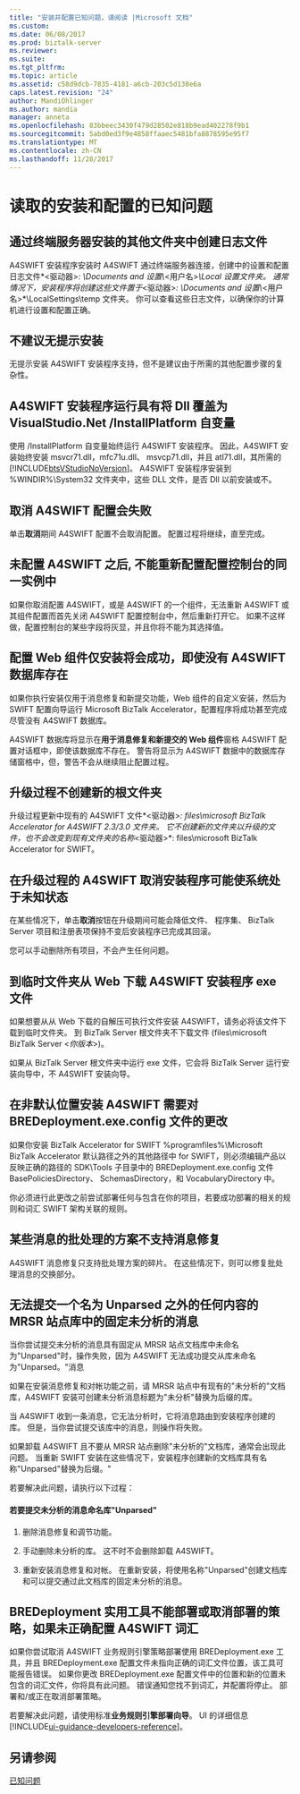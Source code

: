 ```yaml
---
title: "安装并配置已知问题，请阅读 |Microsoft 文档"
ms.custom: 
ms.date: 06/08/2017
ms.prod: biztalk-server
ms.reviewer: 
ms.suite: 
ms.tgt_pltfrm: 
ms.topic: article
ms.assetid: c58d9dcb-7835-4181-a6cb-203c5d138e6a
caps.latest.revision: "24"
author: MandiOhlinger
ms.author: mandia
manager: anneta
ms.openlocfilehash: 83bbeec3430f479d28502e818b9ead402278f9b1
ms.sourcegitcommit: 5abd0ed3f9e4858ffaaec5481bfa8878595e95f7
ms.translationtype: MT
ms.contentlocale: zh-CN
ms.lasthandoff: 11/28/2017
---
```

# <a name="read-the-installation-and-configuration-known-issues"></a>读取的安装和配置的已知问题
  
## <a name="installing-over-terminal-server-creates-log-files-in-a-different-folder"></a>通过终端服务器安装的其他文件夹中创建日志文件  
 A4SWIFT 安装程序安装时 A4SWIFT 通过终端服务器连接，创建中的设置和配置日志文件*\<驱动器\>*: \Documents and 设置\\*\<用户名\>*\Local 设置文件夹。 通常情况下，安装程序将创建这些文件置于*\<驱动器\>*: \Documents and 设置\\*\<用户名\>*\LocalSettings\temp 文件夹。 你可以查看这些日志文件，以确保你的计算机进行设置和配置正确。  
  
## <a name="silent-installation-is-not-recommended"></a>不建议无提示安装  
 无提示安装 A4SWIFT 安装程序支持，但不是建议由于所需的其他配置步骤的复杂性。  
  
## <a name="a4swift-setup-runs-with-the-installplatform-argument-that-overwrites-dlls-for-visualstudionet"></a>A4SWIFT 安装程序运行具有将 Dll 覆盖为 VisualStudio.Net /InstallPlatform 自变量  
 使用 /InstallPlatform 自变量始终运行 A4SWIFT 安装程序。 因此，A4SWIFT 安装始终安装 msvcr71.dll，mfc71u.dll、 msvcp71.dll，并且 atl71.dll，其所需的[!INCLUDE[btsVStudioNoVersion](../../includes/btsvstudionoversion-md.md)]。 A4SWIFT 安装程序安装到 %WINDIR%\System32 文件夹中，这些 DLL 文件，是否 Dll 以前安装或不。  
  
## <a name="canceling-a4swift-configuration-will-fail"></a>取消 A4SWIFT 配置会失败  
 单击**取消**期间 A4SWIFT 配置不会取消配置。 配置过程将继续，直至完成。  
  
## <a name="after-unconfiguring-a4swift-you-cannot-reconfigure-in-the-same-instance-of-the-configuration-console"></a>未配置 A4SWIFT 之后, 不能重新配置配置控制台的同一实例中  
 如果你取消配置 A4SWIFT，或是 A4SWIFT 的一个组件，无法重新 A4SWIFT 或其组件配置而首先关闭 A4SWIFT 配置控制台中，然后重新打开它。 如果不这样做，配置控制台的某些字段将灰显，并且你将不能为其选择值。  
  
## <a name="configuration-of-a-web-components-only-installation-will-succeed-even-if-no-a4swift-database-exists"></a>配置 Web 组件仅安装将会成功，即使没有 A4SWIFT 数据库存在  
 如果你执行安装仅用于消息修复和新提交功能，Web 组件的自定义安装，然后为 SWIFT 配置向导运行 Microsoft BizTalk Accelerator，配置程序将成功甚至完成尽管没有 A4SWIFT 数据库。  
  
 A4SWIFT 数据库将显示在**用于消息修复和新提交的 Web 组件**窗格 A4SWIFT 配置对话框中，即使该数据库不存在。 警告将显示为 A4SWIFT 数据中的数据库存储窗格中，但，警告不会从继续阻止配置过程。  
  
## <a name="upgrade-process-does-not-create-a-new-root-folder"></a>升级过程不创建新的根文件夹  
 升级过程更新中现有的 A4SWIFT 文件*\<驱动器\>*: files\microsoft BizTalk Accelerator for A4SWIFT 2.3/3.0 文件夹。 它不创建新的文件夹以升级的文件，也不会改变到现有文件夹的名称*\<驱动器\>*: files\microsoft BizTalk Accelerator for SWIFT。  
  
## <a name="canceling-setup-during-an-upgrade-for-a4swift-may-leave-your-system-in-an-unknown-state"></a>在升级过程的 A4SWIFT 取消安装程序可能使系统处于未知状态  
 在某些情况下，单击**取消**按钮在升级期间可能会降低文件、 程序集、 BizTalk Server 项目和注册表项保持不变后安装程序已完成其回滚。  
  
 您可以手动删除所有项目，不会产生任何问题。  
  
## <a name="download-the-a4swift-setup-exe-file-from-the-web-into-a-temp-folder"></a>到临时文件夹从 Web 下载 A4SWIFT 安装程序 exe 文件  
 如果想要从从 Web 下载的自解压可执行文件安装 A4SWIFT，请务必将该文件下载到临时文件夹。 到 BizTalk Server 根文件夹不下载文件 (files\microsoft BizTalk Server \<*你版本*\>)。  
  
 如果从 BizTalk Server 根文件夹中运行 exe 文件，它会将 BizTalk Server 运行安装向导中，不 A4SWIFT 安装向导。  
  
## <a name="installing-a4swift-in-a-location-other-than-the-default-requires-changes-to-the-bredeploymentexeconfig-file"></a>在非默认位置安装 A4SWIFT 需要对 BREDeployment.exe.config 文件的更改  
 如果你安装 BizTalk Accelerator for SWIFT %programfiles%\Microsoft BizTalk Accelerator 默认路径之外的其他路径中 for SWIFT，则必须编辑产品以反映正确的路径的 SDK\Tools 子目录中的 BREDeployment.exe.config 文件BasePoliciesDirectory、 SchemasDirectory，和 VocabularyDirectory 中。  
  
 你必须进行此更改之前尝试部署任何与包含在你的项目，若要成功部署的相关的规则和词汇 SWIFT 架构关联的规则。  
  
## <a name="message-repair-is-not-supported-for-certain-batched-message-scenarios"></a>某些消息的批处理的方案不支持消息修复  
 A4SWIFT 消息修复只支持批处理方案的碎片。 在这些情况下，则可以修复批处理消息的交换部分。  
  
## <a name="you-cannot-submit-a-fixed-unparsed-message-from-a-mrsr-site-library-named-anything-other-than-unparsed"></a>无法提交一个名为 Unparsed 之外的任何内容的 MRSR 站点库中的固定未分析的消息  
 当你尝试提交未分析的消息具有固定从 MRSR 站点文档库中未命名为"Unparsed"时，操作失败，因为 A4SWIFT 无法成功提交从库未命名为"Unparsed。"消息  
  
 如果在安装消息修复和对帐功能之前，请 MRSR 站点中有现有的"未分析的"文档库，A4SWIFT 安装可创建未分析消息标题为"未分析"替换为后缀的库。  
  
 当 A4SWIFT 收到一条消息，它无法分析时，它将消息路由到安装程序创建的库。 但是，当你尝试提交该库中的消息，则操作将失败。  
  
 如果卸载 A4SWIFT 且不要从 MRSR 站点删除"未分析的"文档库，通常会出现此问题。  当重新 SWIFT 安装在这些情况下，安装程序创建新的文档库具有名称"Unparsed"替换为后缀。"  
  
 若要解决此问题，请执行以下过程：  
  
#### <a name="to-name-a-library-unparsed-in-order-to-submit-unparsed-messages"></a>若要提交未分析的消息命名库"Unparsed"  
  
1.  删除消息修复和调节功能。  
  
2.  手动删除未分析的库。 这不时不会删除卸载 A4SWIFT。  
  
3.  重新安装消息修复和对帐。 在重新安装，将使用名称"Unparsed"创建文档库和可以提交通过此文档库的固定未分析的消息。  
  
## <a name="bredeployment-utility-cannot-deploy-or-undeploy-policies-if-a4swift-vocabularies-are-not-correctly-configured"></a>BREDeployment 实用工具不能部署或取消部署的策略，如果未正确配置 A4SWIFT 词汇  
 如果你尝试取消 A4SWIFT 业务规则引擎策略部署使用 BREDeployment.exe 工具，并且 BREDeployment.exe 配置文件未指向正确的词汇文件位置，该工具可能报告错误。 如果你更改 BREDeployment.exe 配置文件中的位置和新的位置未包含的词汇文件，你将具有此问题。 错误通知您找不到词汇，并配置将停止。 部署和/或正在取消部署策略。  
  
 若要解决此问题，请使用标准**业务规则引擎部署向导**。 UI 的详细信息[!INCLUDE[ui-guidance-developers-reference](../../includes/ui-guidance-developers-reference.md)]。
  
## <a name="see-also"></a>另请参阅  
 [已知问题](../../adapters-and-accelerators/accelerator-swift/known-issues5.md)